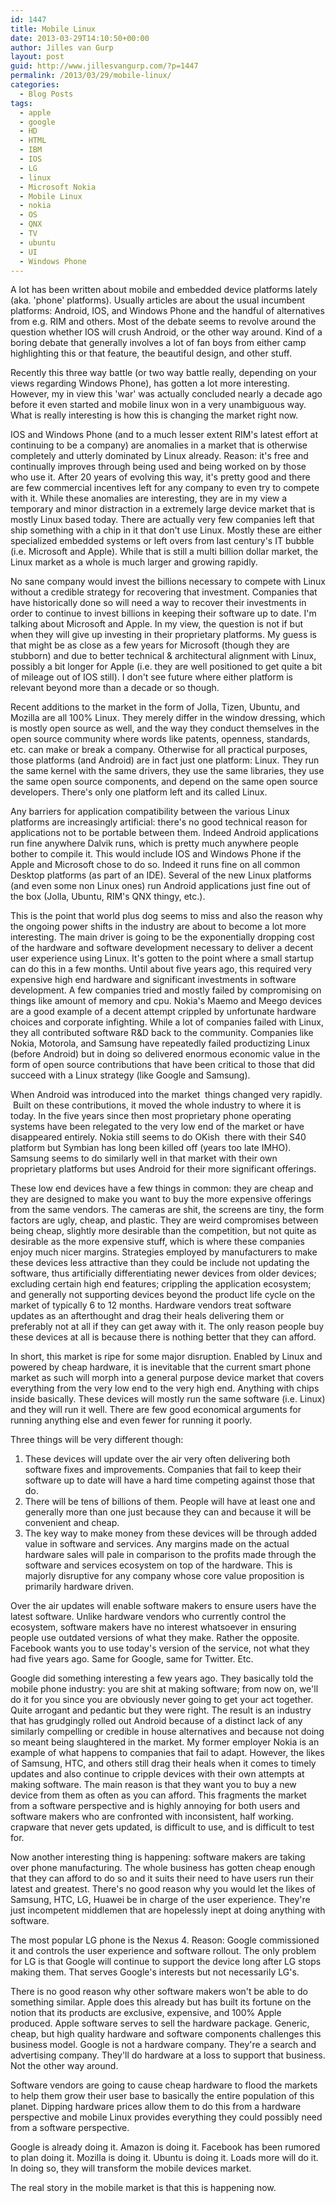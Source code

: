 ```yaml
---
id: 1447
title: Mobile Linux
date: 2013-03-29T14:10:50+00:00
author: Jilles van Gurp
layout: post
guid: http://www.jillesvangurp.com/?p=1447
permalink: /2013/03/29/mobile-linux/
categories:
  - Blog Posts
tags:
  - apple
  - google
  - HD
  - HTML
  - IBM
  - IOS
  - LG
  - linux
  - Microsoft Nokia
  - Mobile Linux
  - nokia
  - OS
  - QNX
  - TV
  - ubuntu
  - UI
  - Windows Phone
---
```

A lot has been written about mobile and embedded device platforms lately (aka. 'phone' platforms). Usually articles are about the usual incumbent platforms: Android, IOS, and Windows Phone and the handful of alternatives from e.g. RIM and others. Most of the debate seems to revolve around the question whether IOS will crush Android, or the other way around. Kind of a boring debate that generally involves a lot of fan boys from either camp highlighting this or that feature, the beautiful design, and other stuff.

Recently this three way battle (or two way battle really, depending on your views regarding Windows Phone), has gotten a lot more interesting. However, my in view this 'war' was actually concluded nearly a decade ago before it even started and mobile linux won in a very unambiguous way. What is really interesting is how this is changing the market right now.

<!--more-->

IOS and Windows Phone (and to a much lesser extent RIM's latest effort at continuing to be a company) are anomalies in a market that is otherwise completely and utterly dominated by Linux already. Reason: it's free and continually improves through being used and being worked on by those who use it. After 20 years of evolving this way, it's pretty good and there are few commercial incentives left for any company to even try to compete with it. While these anomalies are interesting, they are in my view a temporary and minor distraction in a extremely large device market that is mostly Linux based today. There are actually very few companies left that ship something with a chip in it that don't use Linux. Mostly these are either specialized embedded systems or left overs from last century's IT bubble (i.e. Microsoft and Apple). While that is still a multi billion dollar market, the Linux market as a whole is much larger and growing rapidly.

No sane company would invest the billions necessary to compete with Linux without a credible strategy for recovering that investment. Companies that have historically done so will need a way to recover their investments in order to continue to invest billions in keeping their software up to date. I'm talking about Microsoft and Apple. In my view, the question is not if but when they will give up investing in their proprietary platforms. My guess is that might be as close as a few years for Microsoft (though they are stubborn) and due to better technical & architectural alignment with Linux, possibly a bit longer for Apple (i.e. they are well positioned to get quite a bit of mileage out of IOS still). I don't see future where either platform is relevant beyond more than a decade or so though.

Recent additions to the market in the form of Jolla, Tizen, Ubuntu, and Mozilla are all 100% Linux. They merely differ in the window dressing, which is mostly open source as well, and the way they conduct themselves in the open source community where words like patents, openness, standards, etc. can make or break a company. Otherwise for all practical purposes, those platforms (and Android) are in fact just one platform: Linux. They run the same kernel with the same drivers, they use the same libraries, they use the same open source components, and depend on the same open source developers. There's only one platform left and its called Linux.

Any barriers for application compatibility between the various Linux platforms are increasingly artificial: there's no good technical reason for applications not to be portable between them. Indeed Android applications run fine anywhere Dalvik runs, which is pretty much anywhere people bother to compile it. This would include IOS and Windows Phone if the Apple and Microsoft chose to do so. Indeed it runs fine on all common Desktop platforms (as part of an IDE). Several of the new Linux platforms (and even some non Linux ones) run Android applications just fine out of the box (Jolla, Ubuntu, RIM's QNX thingy, etc.).

This is the point that world plus dog seems to miss and also the reason why the ongoing power shifts in the industry are about to become a lot more interesting. The main driver is going to be the exponentially dropping cost of the hardware and software development necessary to deliver a decent user experience using Linux. It's gotten to the point where a small startup can do this in a few months. Until about five years ago, this required very expensive high end hardware and significant investments in software development. A few companies tried and mostly failed by compromising on things like amount of memory and cpu. Nokia's Maemo and Meego devices are a good example of a decent attempt crippled by unfortunate hardware choices and corporate infighting. While a lot of companies failed with Linux, they all contributed software R&D back to the community. Companies like Nokia, Motorola, and Samsung have repeatedly failed productizing Linux (before Android) but in doing so delivered enormous economic value in the form of open source contributions that have been critical to those that did succeed with a Linux strategy (like Google and Samsung).

When Android was introduced into the market  things changed very rapidly.  Built on these contributions, it moved the whole industry to where it is today. In the five years since then most proprietary phone operating systems have been relegated to the very low end of the market or have disappeared entirely. Nokia still seems to do OKish  there with their S40 platform but Symbian has long been killed off (years too late IMHO). Samsung seems to do similarly well in that market with their own proprietary platforms but uses Android for their more significant offerings.

These low end devices have a few things in common: they are cheap and they are designed to make you want to buy the more expensive offerings from the same vendors. The cameras are shit, the screens are tiny, the form factors are ugly, cheap, and plastic. They are weird compromises between being cheap, slightly more desirable than the competition, but not quite as desirable as the more expensive stuff, which is where these companies enjoy much nicer margins. Strategies employed by manufacturers to make these devices less attractive than they could be include not updating the software, thus artificially differentiating newer devices from older devices; excluding certain high end features; crippling the application ecosystem; and generally not supporting devices beyond the product life cycle on the market of typically 6 to 12 months. Hardware vendors treat software updates as an afterthought and drag their heals delivering them or preferably not at all if they can get away with it. The only reason people buy these devices at all is because there is nothing better that they can afford.

In short, this market is ripe for some major disruption. Enabled by Linux and powered by cheap hardware, it is inevitable that the current smart phone market as such will morph into a general purpose device market that covers everything from the very low end to the very high end. Anything with chips inside basically. These devices will mostly run the same software (i.e. Linux) and they will run it well. There are few good economical arguments for running anything else and even fewer for running it poorly.

Three things will be very different though:

1. These devices will update over the air very often delivering both software fixes and improvements. Companies that fail to keep their software up to date will have a hard time competing against those that do.
1. There will be tens of billions of them. People will have at least one and generally more than one just because they can and because it will be convenient and cheap.
1. The key way to make money from these devices will be through added value in software and services. Any margins made on the actual hardware sales will pale in comparison to the profits made through the software and services ecosystem on top of the hardware. This is majorly disruptive for any company whose core value proposition is primarily hardware driven.

Over the air updates will enable software makers to ensure users have the latest software. Unlike hardware vendors who currently control the ecosystem, software makers have no interest whatsoever in ensuring people use outdated versions of what they make. Rather the opposite. Facebook wants you to use today's version of the service, not what they had five years ago. Same for Google, same for Twitter. Etc.

Google did something interesting a few years ago. They basically told the mobile phone industry: you are shit at making software; from now on, we'll do it for you since you are obviously never going to get your act together. Quite arrogant and pedantic but they were right. The result is an industry that has grudgingly rolled out Android because of a distinct lack of any similarly compelling or credible in house alternatives and because not doing so meant being slaughtered in the market. My former employer Nokia is an example of what happens to companies that fail to adapt. However, the likes of Samsung, HTC, and others still drag their heals when it comes to timely updates and also continue to cripple devices with their own attempts at making software. The main reason is that they want you to buy a new device from them as often as you can afford. This fragments the market from a software perspective and is highly annoying for both users and software makers who are confronted with inconsistent, half working. crapware that never gets updated, is difficult to use, and is difficult to test for.

Now another interesting thing is happening: software makers are taking over phone manufacturing. The whole business has gotten cheap enough that they can afford to do so and it suits their need to have users run their latest and greatest. There's no good reason why you would let the likes of Samsung, HTC, LG, Huawei be in charge of the user experience. They're just incompetent middlemen that are hopelessly inept at doing anything with software.

The most popular LG phone is the Nexus 4. Reason: Google commissioned it and controls the user experience and software rollout. The only problem for LG is that Google will continue to support the device long after LG stops making them. That serves Google's interests but not necessarily LG's.

There is no good reason why other software makers won't be able to do something similar. Apple does this already but has built its fortune on the notion that its products are exclusive, expensive, and 100% Apple produced. Apple software serves to sell the hardware package. Generic, cheap, but high quality hardware and software components challenges this business model. Google is not a hardware company. They're a search and advertising company. They'll do hardware at a loss to support that business. Not the other way around.

Software vendors are going to cause cheap hardware to flood the markets to help them grow their user base to basically the entire population of this planet. Dipping hardware prices allow them to do this from a hardware perspective and mobile Linux provides everything they could possibly need from a software perspective.

Google is already doing it. Amazon is doing it. Facebook has been rumored to plan doing it. Mozilla is doing it. Ubuntu is doing it. Loads more will do it. In doing so, they will transform the mobile devices market.

The real story in the mobile market is that this is happening now.